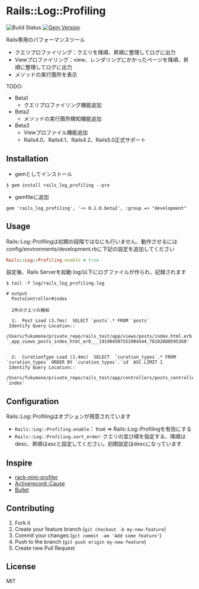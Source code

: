 # Rails::Log::Profiling

![Build Status](https://travis-ci.org/fukumone/rails_log_profiling.svg)
[![Gem Version](https://badge.fury.io/rb/rails_log_profiling.svg)](http://badge.fury.io/rb/rails_log_profiling)

Rails専用のパフォーマンスツール
 - クエリプロファイリング：クエリを降順、昇順に整理してログに出力
 - Viewプロファイリング：view、レンダリングにかかったページを降順、昇順に整理してログに出力
 - メソッドの実行箇所を表示

TODO:
  - Beta1
    - クエリプロファイリング機能追加
  - Beta2
    - メソッドの実行箇所検知機能追加
  - Beta3
    - Viewプロファイル機能追加
    - Rails4.0、Rails4.1、Rails4.2、Rails5.0正式サポート

## Installation

- gemとしてインストール

```
$ gem install rails_log_profiling --pre
```

- gemfileに追加

```
gem 'rails_log_profiling', '~> 0.1.0.beta2', :group => "development"
```

## Usage
  Rails::Log::Profilingは初期の段階ではなにも行いません、動作させるには
config/environments/development.rbに下記の設定を追加してください

  ```:devlopment.rb
  Rails::Log::Profiling.enable = true
  ```

  設定後、Rails Serverを起動
  log/以下にログファイルが作られ、記録されます

```
$ tail -f log/rails_log_profiling.log

# output
  PostsController#index

  2件のクエリの検知

  1:  Post Load (3.7ms)  SELECT `posts`.* FROM `posts`
 Identify Query Location::
 /Users/fukumone/private_repo/rails_test/app/views/posts/index.html.erb:16:in `_app_views_posts_index_html_erb___191904507552904544_70102088595360'


  2:  CurationType Load (1.4ms)  SELECT  `curation_types`.* FROM `curation_types` ORDER BY `curation_types`.`id` ASC LIMIT 1
 Identify Query Location::
 /Users/fukumone/private_repo/rails_test/app/controllers/posts_controller.rb:9:in `index'
```

## Configuration
Rails::Log::Profilingはオプションが用意されています
  - `Rails::Log::Profiling.enable`： true => Rails::Log::Profilingを有効にする
  - `Rails::Log::Profiling.sort_order`: クエリの並び順を指定する、降順はdesc、昇順はascと設定してください。初期設定はdescになっています

## Inspire
 - [rack-mini-profiler](https://github.com/MiniProfiler/rack-mini-profiler)
 - [Activerecord::Cause](https://github.com/joker1007/activerecord-cause)
 - [Bullet](https://github.com/flyerhzm/bullet)

## Contributing

1. Fork it
2. Create your feature branch (`git checkout -b my-new-feature`)
3. Commit your changes (`git commit -am 'Add some feature'`)
4. Push to the branch (`git push origin my-new-feature`)
5. Create new Pull Request

## License
MIT
